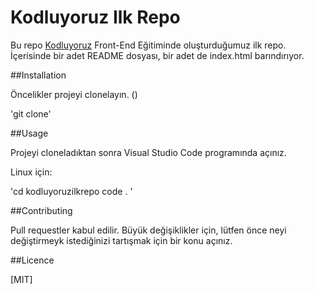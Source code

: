 # Kodluyoruz Ilk Repo

Bu repo [Kodluyoruz]() Front-End Eğitiminde oluşturduğumuz ilk repo. İçerisinde bir adet README dosyası, bir adet de index.html barındırıyor.

##Installation

Öncelikler projeyi clonelayın. ()

'git clone'

##Usage

Projeyi cloneladıktan sonra Visual Studio Code programında açınız.

Linux için:

'cd kodluyoruzilkrepo
code . '

##Contributing

Pull requestler kabul edilir. Büyük değişiklikler için, lütfen önce neyi değiştirmeyk istediğinizi tartışmak için bir konu açınız.

##Licence

[MIT]

